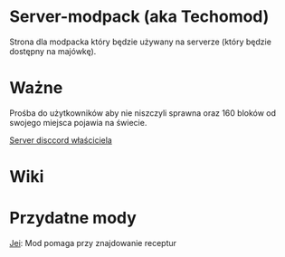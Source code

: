# Server-modpack (aka Techomod)
Strona dla modpacka który będzie używany na serverze (który będzie dostępny na majówkę).

# Ważne
Prośba do użytkowników aby nie niszczyli sprawna oraz 160 bloków od swojego miejsca pojawia na świecie.
<p><a href="https://discord.com/invite/UWQKWjt6Ve">Server disccord właściciela</a></p>

# Wiki
<!--<a href="https://create.fandom.com/wiki/Create_Mod_Wiki">Wiki moda create</a>-->
<tabele>

# Przydatne mody
<a href="https://www.curseforge.com/minecraft/mc-mods/jei" >Jei</a>: Mod pomaga przy znajdowanie receptur
<a href="" ></a>
<a href="" ></a>
<a href="" ></a>
<a href="" ></a>
<a href="" ></a>
